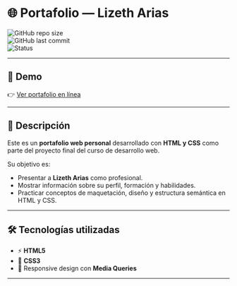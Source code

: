 # 🌐 Portafolio — Lizeth Arias

![GitHub repo size](https://img.shields.io/github/repo-size/YeicobD/portafolio?color=blue)  
![GitHub last commit](https://img.shields.io/github/last-commit/YeicobD/portafolio?color=green)  
![Status](https://img.shields.io/badge/status-completed-success)

---

## 📌 Demo

👉 [Ver portafolio en línea](https://yeicobd.github.io/portafolio/) 

---

## 📖 Descripción

Este es un **portafolio web personal** desarrollado con **HTML y CSS** como parte del proyecto final del curso de desarrollo web.  

Su objetivo es:  
- Presentar a **Lizeth Arias** como profesional.  
- Mostrar información sobre su perfil, formación y habilidades.  
- Practicar conceptos de maquetación, diseño y estructura semántica en HTML y CSS.  

---

## 🛠️ Tecnologías utilizadas

- ⚡ **HTML5**  
- 🎨 **CSS3**  
- 📱 Responsive design con **Media Queries**  
  

---



